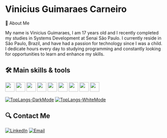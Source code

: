 # Vinicius Guimaraes Carneiro

👋 About Me

My name is Vinicius Guimaraes, I am 17 years old and I recently completed my studies in Systems Development at Senai São Paulo. I currently reside in São Paulo, Brazil, and have had a passion for technology since I was a child. I dedicate hours every day to studying programming and constantly looking for opportunities to learn and enhance my skills.

## 🛠️ Main skills & tools
<img src="https://cdn.jsdelivr.net/gh/devicons/devicon/icons/typescript/typescript-original.svg" width="30" height="30" /> <img src="https://cdn.jsdelivr.net/gh/devicons/devicon/icons/nodejs/nodejs-original.svg" width="30" height="30" /> <img src="https://cdn.jsdelivr.net/gh/devicons/devicon/icons/react/react-original.svg" width="30" height="30" /> <img src="https://cdn.jsdelivr.net/gh/devicons/devicon/icons/tailwindcss/tailwindcss-plain.svg" width="30" height="30" /> <img src="https://cdn.jsdelivr.net/gh/devicons/devicon/icons/nextjs/nextjs-original.svg" width="30" height="30" /> <img src="https://cdn.jsdelivr.net/gh/devicons/devicon/icons/express/express-original.svg" width="30" height="30" /> <img src="https://cdn.jsdelivr.net/gh/devicons/devicon/icons/nestjs/nestjs-plain.svg" width="30" height="30" /> <img src="https://cdn.jsdelivr.net/gh/devicons/devicon/icons/linux/linux-original.svg" width="30" height="30"  /> <img src="https://cdn.jsdelivr.net/gh/devicons/devicon/icons/docker/docker-original.svg" width="30" height="30" />



[![TopLangs-DarkMode](https://github-readme-stats.vercel.app/api/top-langs?username=GuimaSpace&layout=compact&show_icons=true&theme=dark#gh-dark-mode-only)](https://github.com/anuraghazra/github-readme-stats#gh-dark-mode-only)
[![TopLangs-WhiteMode](https://github-readme-stats.vercel.app/api/top-langs?username=GuimaSpace&layout=compact&show_icons=true&theme=default#gh-light-mode-only)](https://github.com/anuraghazra/github-readme-stats#gh-light-mode-only)


## 🔍 Contact Me

[![LinkedIn](https://img.shields.io/badge/-LinkedIn-blue?style=flat-square&logo=Linkedin&logoColor=dark&link=https://www.linkedin.com/in/vinicius-guimar%C3%A3es-108483243/)](https://www.linkedin.com/in/vinicius-guimar%C3%A3es-108483243/)
[![Email](https://img.shields.io/badge/-Email-D14836?style=flat-square&logo=Gmail&logoColor=white&link=mailto:viniciusguimaraescarneiro@gmail.com)](mailto:viniciusguimaraescarneiro@gmail.com)
